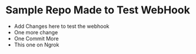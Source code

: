 
# Sample Repo Made to Test WebHook
- Add Changes here to test the webhook
- One more change
- One Commit More
- This one on Ngrok

